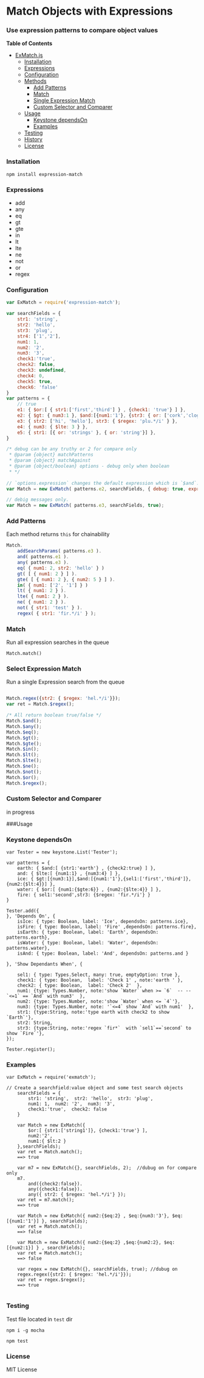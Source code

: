 # Match Objects with Expressions
### Use expression patterns to compare object values

**Table of Contents**

- [ExMatch.js](#expression-matcher)
	- [Installation](#installation)
	- [Expressions](#expressions)
	- [Configuration](#configuration)
	- [Methods](#add-patterns)
		- [Add Patterns](#add-patterns)
		- [Match](#match)
		- [Single Expression Match](#select-expression-match)
		- [Custom Selector and Comparer](#custom-selector-and-comparer)	
	- [Usage](#usage)
		- [Keystone dependsOn](#keystone-dependson)
		- [Examples](#examples)
	- [Testing](#testing)
	- [History](https://github.com/inquisive/expression-match/blob/master/HISTORY.md)  
	- [License](#license)


### Installation
```
npm install expression-match
```
### Expressions
  * add
  * any
  * eq
  * gt
  * gte
  * in
  * lt
  * lte
  * ne
  * not
  * or
  * regex

### Configuration
```javascript
var ExMatch = require('expression-match');

var searchFields = {
	str1: 'string',
	str2: 'hello',
	str3: 'plug',
	str4: ['1','2'],
	num1: 1,
	num2: '2',
	num3: '3',
	check1:'true',
	check2: false,
	check3: undefined,
	check4: 0,
	check5: true,
	check6: 'false'
}
var patterns = {
	// true
	e1: { $or:[ { str1:['first','third'] } , {check1: 'true'} ] },
	e2: { $gt: { num3:1 }, $and:[{num1:'1'}, {str3: { or: ['cork','clog','plug'] } }, {num2:{$lt:4}}] },
	e3: { str2: ['hi', 'hello'], str3: { $regex: 'plu.*/i' } },
	e4: { num3: { $lte: 3 } },
	e5: { str1: [{ or: 'strings' }, { or: 'string'}] },
}

/* debug can be any truthy or 2 for compare only
 * @param {object} matchPatterns
 * @param {object} matchAgainst
 * @param {object/boolean} options - debug only when boolean 
 * */
 
// `options.expression` changes the default expression which is `$and`.  
var Match = new ExMatch( patterns.e2, searchFields, { debug: true, expression: '$and' });  

// debig messages only.  
var Match = new ExMatch( patterns.e3, searchFields, true);
```

### Add Patterns
Each method returns `this` for chainability
```javascript
Match.
	addSearchParams( patterns.e3 ).
	and( patterns.e1 ).
	any( patterns.e3 ).
	eq( { num1: 2, str2: 'hello' } )
	gt( [ { num1: 2 } ] ).
	gte( [ { num1: 2 }, { num2: 5 } ] ).
	in( { num1: ['2', '1'] } )
	lt( { num1: 2 } ).
	lte( { num1: 2 } ).
	ne( { num1: 2 } ).
	not( { str1: 'test' } ).
	regex( { str1: 'fir.*/i' } );

```

### Match
Run all expression searches in the queue
```
Match.match()
```

### Select Expression Match
Run a single Expression search from the queue
```javascript

Match.regex({str2: { $regex: 'hel.*/i'}});
var ret = Match.$regex();

/* All return boolean true/false */
Match.$and();
Match.$any(); 
Match.$eq();
Match.$gt();
Match.$gte();
Match.$in();
Match.$lt();
Match.$lte();
Match.$ne();
Match.$not();
Match.$or();
Match.$regex();

```

### Custom Selector and Comparer
in progress

###Usage

### Keystone dependsOn
```
var Tester = new keystone.List('Tester');

var patterns = {
	earth: { $and:[ {str1:'earth'} , {check2:true} ] },
	and: { $lte:[ {num1:1} , {num3:4} ] },
	ice: { $gt:[{num3:1}],$and:[{num1:'1'},{sel1:['first','third']},{num2:{$lt:4}}] },
	water: { $or:[ {num1:{$gte:6}} , {num2:{$lte:4}} ] },
	fire: { sel1:'second',str3: {$regex: 'fir.*/i'} }
}

Tester.add({
}, 'Depends On', {
	isIce: { type: Boolean, label: 'Ice', dependsOn: patterns.ice},
	isFire: { type: Boolean, label: 'Fire' ,dependsOn: patterns.fire},
	isEarth: { type: Boolean, label: 'Earth', dependsOn: patterns.earth},
	isWater: { type: Boolean, label: 'Water', dependsOn: patterns.water},
	isAnd: { type: Boolean, label: 'And', dependsOn: patterns.and }

}, 'Show Dependants When', {

    sel1: { type: Types.Select, many: true, emptyOption: true },
	check1: { type: Boolean,  label: 'Check 1' , note:'earth ' },
	check2: { type: Boolean,  label: 'Check 2'  },
	num1: {type: Types.Number, note:'show `Water` when >= `6`  -- --  `<=1` == `And` with num3'  },
	num2: {type: Types.Number, note:'show `Water` when <= `4`'},
	num3: {type: Types.Number, note: '`<=4` show `And` with num1'  },
	str1: {type:String, note:'type earth with check2 to show `Earth`'},
	str2: String,
	str3: {type:String, note:'regex `fir*`  with `sel1`==`second` to show `Fire`'},
});

Tester.register();

```
### Examples
```
var ExMatch = require('exmatch');

// Create a searchfield:value object and some test search objects
	searchFields = {
		str1: 'string',  str2: 'hello',  str3: 'plug',
		num1: 1,  num2: '2',  num3: '3', 
        check1:'true',  check2: false
	}
	
    var Match = new ExMatch({
    	$or:[ {str1:['string1']}, {check1:'true'} ],
        num2:'2',
        num1:{ $lt:2 }
    },searchFields);
    var ret = Match.match();
    ==> true
    
    var m7 = new ExMatch({}, searchFields, 2);  //dubug on for compare only
	m7.
    	and({check2:false}).
		any({check1:false}).
		any({ str2: { $regex: 'hel.*/i'} });
	var ret = m7.match();
	==> true
    
    var Match = new ExMatch({ num2:{$eq:2} , $eq:{num3:'3'}, $eq:[{num1:'1'}] }, searchFields);
    var ret = Match.match();
    ==> false
    
    var Match = new ExMatch({ num2:{$eq:2} ,$eq:{num2:2}, $eq:[{num2:1}] } , searchFields);
    var ret = Match.match();
    ==> false
    
    var regex = new ExMatch({}, searchFields, true); //dubug on
	regex.regex({str2: { $regex: 'hel.*/i'}});
	var ret = regex.$regex();
	==> true
   

```

### Testing
Test file located in `test` dir
```
npm i -g mocha

npm test

```


### License
MIT License

